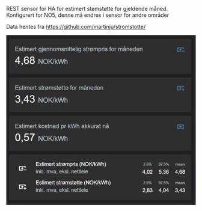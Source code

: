 REST sensor for HA for estimert stømstøtte for gjeldende måned. 
Konfigurert for NO5, denne må  endres i sensor for andre områder

Data hentes fra https://github.com/martinju/stromstotte/

![Dashboard](Dashboard.jpg)
